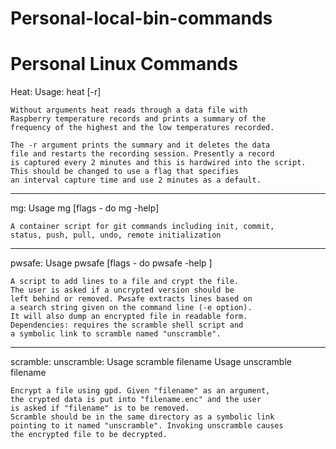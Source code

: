 # Personal-local-bin-commands
# Personal Linux Commands

Heat:
    Usage: heat [-r]
        
    Without arguments heat reads through a data file with
    Raspberry temperature records and prints a summary of the
    frequency of the highest and the low temperatures recorded.
    
    The -r argument prints the summary and it deletes the data
    file and restarts the recording session. Presently a record
    is captured every 2 minutes and this is hardwired into the script.
    This should be changed to use a flag that specifies
    an interval capture time and use 2 minutes as a default.

--------------------

mg:
    Usage mg [flags - do mg -help]

    A container script for git commands including init, commit,
    status, push, pull, undo, remote initialization

--------------------

pwsafe:
    Usage pwsafe [flags - do pwsafe -help ]

    A script to add lines to a file and crypt the file.
    The user is asked if a uncrypted version should be 
    left behind or removed. Pwsafe extracts lines based on
    a search string given on the command line (-e option).
    It will also dump an encrypted file in readable form.
    Dependencies: requires the scramble shell script and
    a symbolic link to scramble named "unscramble".
    
--------------------

scramble:
unscramble:
    Usage scramble filename
    Usage unscramble filename

    Encrypt a file using gpd. Given "filename" as an argument,
    the crypted data is put into "filename.enc" and the user
    is asked if "filename" is to be removed. 
    Scramble should be in the same directory as a symbolic link
    pointing to it named "unscramble". Invoking unscramble causes
    the encrypted file to be decrypted.
